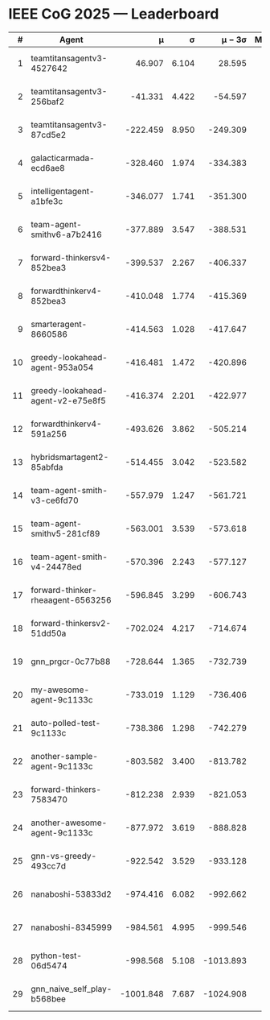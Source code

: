 # IEEE CoG 2025 — Leaderboard

| # | Agent | μ | σ | μ − 3σ | Matches | Updated |
|---:|---|---:|---:|---:|---:|---|
| 1 | teamtitansagentv3-4527642 | 46.907 | 6.104 | 28.595 | 21590 | 2025-08-25 08:57 |
| 2 | teamtitansagentv3-256baf2 | -41.331 | 4.422 | -54.597 | 21916 | 2025-08-25 08:57 |
| 3 | teamtitansagentv3-87cd5e2 | -222.459 | 8.950 | -249.309 | 22306 | 2025-08-25 08:57 |
| 4 | galacticarmada-ecd6ae8 | -328.460 | 1.974 | -334.383 | 20000 | 2025-08-25 08:57 |
| 5 | intelligentagent-a1bfe3c | -346.077 | 1.741 | -351.300 | 18370 | 2025-08-25 08:57 |
| 6 | team-agent-smithv6-a7b2416 | -377.889 | 3.547 | -388.531 | 21400 | 2025-08-25 08:57 |
| 7 | forward-thinkersv4-852bea3 | -399.537 | 2.267 | -406.337 | 17607 | 2025-08-25 08:57 |
| 8 | forwardthinkerv4-852bea3 | -410.048 | 1.774 | -415.369 | 18353 | 2025-08-25 08:57 |
| 9 | smarteragent-8660586 | -414.563 | 1.028 | -417.647 | 18262 | 2025-08-25 08:57 |
| 10 | greedy-lookahead-agent-953a054 | -416.481 | 1.472 | -420.896 | 19782 | 2025-08-25 08:57 |
| 11 | greedy-lookahead-agent-v2-e75e8f5 | -416.374 | 2.201 | -422.977 | 22062 | 2025-08-25 08:57 |
| 12 | forwardthinkerv4-591a256 | -493.626 | 3.862 | -505.214 | 17804 | 2025-08-25 08:57 |
| 13 | hybridsmartagent2-85abfda | -514.455 | 3.042 | -523.582 | 18052 | 2025-08-25 08:57 |
| 14 | team-agent-smith-v3-ce6fd70 | -557.979 | 1.247 | -561.721 | 22216 | 2025-08-25 08:57 |
| 15 | team-agent-smithv5-281cf89 | -563.001 | 3.539 | -573.618 | 20720 | 2025-08-25 08:57 |
| 16 | team-agent-smith-v4-24478ed | -570.396 | 2.243 | -577.127 | 21516 | 2025-08-25 08:57 |
| 17 | forward-thinker-rheaagent-6563256 | -596.845 | 3.299 | -606.743 | 19988 | 2025-08-25 08:57 |
| 18 | forward-thinkersv2-51dd50a | -702.024 | 4.217 | -714.674 | 20768 | 2025-08-25 08:57 |
| 19 | gnn_prgcr-0c77b88 | -728.644 | 1.365 | -732.739 | 18820 | 2025-08-25 08:57 |
| 20 | my-awesome-agent-9c1133c | -733.019 | 1.129 | -736.406 | 21820 | 2025-08-25 08:57 |
| 21 | auto-polled-test-9c1133c | -738.386 | 1.298 | -742.279 | 22200 | 2025-08-25 08:57 |
| 22 | another-sample-agent-9c1133c | -803.582 | 3.400 | -813.782 | 21640 | 2025-08-25 08:57 |
| 23 | forward-thinkers-7583470 | -812.238 | 2.939 | -821.053 | 19440 | 2025-08-25 08:57 |
| 24 | another-awesome-agent-9c1133c | -877.972 | 3.619 | -888.828 | 23260 | 2025-08-25 08:57 |
| 25 | gnn-vs-greedy-493cc7d | -922.542 | 3.529 | -933.128 | 16700 | 2025-08-25 08:57 |
| 26 | nanaboshi-53833d2 | -974.416 | 6.082 | -992.662 | 16780 | 2025-08-25 08:57 |
| 27 | nanaboshi-8345999 | -984.561 | 4.995 | -999.546 | 17590 | 2025-08-25 08:57 |
| 28 | python-test-06d5474 | -998.568 | 5.108 | -1013.893 | 17390 | 2025-08-25 08:57 |
| 29 | gnn_naive_self_play-b568bee | -1001.848 | 7.687 | -1024.908 | 17460 | 2025-08-25 08:57 |
